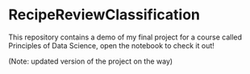 # RecipeReviewClassification
This repository contains a demo of my final project for a course called Principles of Data Science, open the notebook to check it out! 

(Note: updated version of the project on the way)
